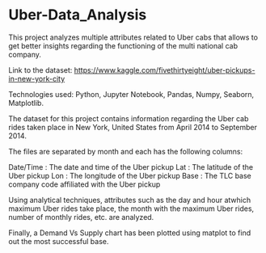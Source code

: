 # Uber-Data_Analysis
 This project analyzes multiple attributes related to Uber cabs that allows to get better insights regarding the functioning of the multi national cab company.
 
 Link to the dataset: https://www.kaggle.com/fivethirtyeight/uber-pickups-in-new-york-city

 Technologies used: Python, Jupyter Notebook, Pandas, Numpy, Seaborn, Matplotlib.

 The dataset for this project contains information regarding the Uber cab rides taken place in New York, United States from April 2014 to September 2014.

 The files are separated by month and each has the following columns:

  Date/Time : The date and time of the Uber pickup
  Lat : The latitude of the Uber pickup
  Lon : The longitude of the Uber pickup
  Base : The TLC base company code affiliated with the Uber pickup

  Using analytical techniques, attributes such as the day and hour atwhich maximum Uber rides take place, the month with the maximum Uber rides, number of monthly rides, etc. are analyzed.

  Finally, a Demand Vs Supply chart has been plotted using matplot to find out the most successful base.
